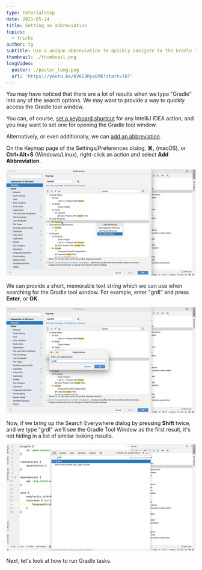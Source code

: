 ```yaml
---
type: TutorialStep
date: 2021-05-14
title: Setting an abbreviation
topics:
  - tricks
author: tg
subtitle: Use a unique abbreviation to quickly navigate to the Gradle tool window
thumbnail: ./thumbnail.png
longVideo:
  poster: ./poster_long.png
  url: 'https://youtu.be/6V6G3RyxEMk?start=767'
---
```


You may have noticed that there are a lot of results when we type "Gradle" into any of the search options. We may want to provide a way to quickly access the Gradle tool window.

You can, of course, [set a keyboard shortcut](https://www.jetbrains.com/help/idea/configuring-keyboard-and-mouse-shortcuts.html#add-keyboard-shortcut) for any IntelliJ IDEA action, and you may want to set one for opening the Gradle tool window. 

Alternatively, or even additionally, we can [add an abbreviation](https://www.jetbrains.com/help/idea/configuring-keyboard-and-mouse-shortcuts.html#add-abbreviation). 

On the Keymap page of the Settings/Preferences dialog, **⌘,** (macOS), or **Ctrl+Alt+S**  (Windows/Linux), right-click an action and select **Add Abbreviation**.

![Add abbreviation](./add-abbreviation.png)

We can provide a short, memorable text string which we can use when searching for the Gradle tool window. For example, enter "grdl" and press **Enter**, or **OK**.

![Enter abbreviation](./abbreviation-to-use.png)

Now, if we bring up the Search Everywhere dialog by pressing **Shift** twice, and we type "grdl" we'll see the Gradle Tool Window as the first result, it's not hiding in a list of similar looking results.

![Enter abbreviation](./grdl-search-results.png)

Next, let's look at how to run Gradle tasks.
